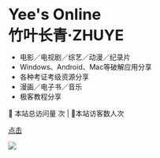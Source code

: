 <!--图片-->
<!--<div align="center"> <img src="https://blog-1253198264.cos.ap-guangzhou.myqcloud.com/%E5%85%AC%E4%BC%97%E5%8F%B7HelloCoder.png"/  style="zoom:50%;"> </div>
-->
<!--一些描述-->

<div style="font-size:31px;font-weight:bold;">Yee's Online</div>

<div style="font-size:30px;font-weight:bold;">竹叶长青·ZHUYE</div>


- 电影／电视剧／综艺／动漫／纪录片
- Windows、Android、Mac等破解应用分享
- 各种考证考级资源分享
- 漫画／电子书／音乐
- 极客教程分享

<!--卜蒜子统计-->
<span id="busuanzi_container_site_pv">
👀    本站总访问量 <span id="busuanzi_value_site_pv"></span>次
</span>| 🐒本站访客数<span id="busuanzi_value_site_uv"></span>人次

[点击](/README.md)

<!--封面-->
![](http://tva1.sinaimg.cn/large/005Fu5y5gy1gzn9rnm9i3j30xc0irgnu.jpg)
